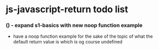 # js-javascript-return todo list

### () - expand s1-basics with new noop function example
* have a noop function example for the sake of the topic of what the default return value is which is og course undefined